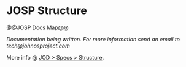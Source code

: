 # JOSP Structure

@@JOSP Docs Map@@

_Documentation being written.
For more information send an email to tech@johnosproject.com_

More info @ [JOD > Specs > Structure](/repo_josp.com_docs/comps/josp/jod/specs/structure.md).